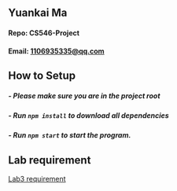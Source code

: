## Yuankai Ma
#### Repo: CS546-Project
#### Email: 1106935335@qq.com

## How to Setup
##### - Please make sure you are in the project root
##### - Run ```npm install``` to download all dependencies
##### - Run ```npm start``` to start the program.

## Lab requirement
<a href="https://github.com/Kyrie-Ma/CS546-project/blob/main/Lab3/Lab%203.pdf" >  Lab3 requirement
